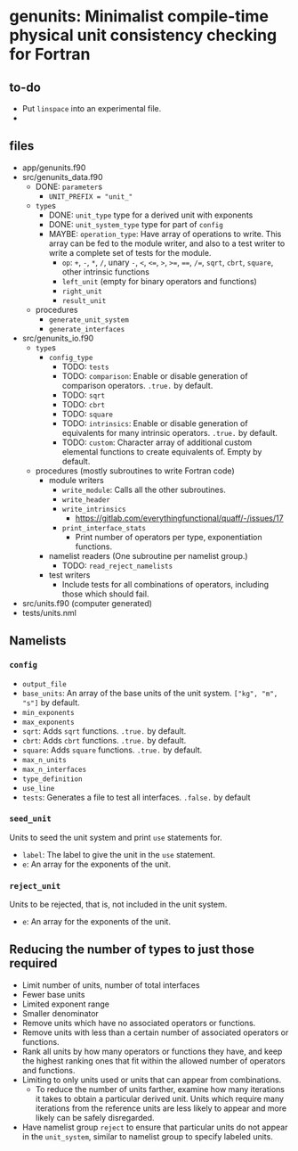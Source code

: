 # genunits: Minimalist compile-time physical unit consistency checking for Fortran

## to-do

- Put `linspace` into an experimental file.
- 

## files

- app/genunits.f90
- src/genunits_data.f90
    - DONE: `parameter`s
        - `UNIT_PREFIX = "unit_"`
    - `type`s
        - DONE: `unit_type` type for a derived unit with exponents
        - DONE: `unit_system_type` type for part of `config`
        - MAYBE: `operation_type`: Have array of operations to write. This array can be fed to the module writer, and also to a test writer to write a complete set of tests for the module.
            - `op`: `+`, `-`, `*`, `/`, unary `-`, `<`, `<=`, `>`, `>=`, `==`, `/=`, `sqrt`, `cbrt`, `square`, other intrinsic functions
            - `left_unit` (empty for binary operators and functions)
            - `right_unit`
            - `result_unit`
    - procedures
        - `generate_unit_system`
        - `generate_interfaces`
- src/genunits_io.f90
    - `type`s
        - `config_type`
            - TODO: `tests`
            - TODO: `comparison`: Enable or disable generation of comparison operators. `.true.` by default.
            - TODO: `sqrt`
            - TODO: `cbrt`
            - TODO: `square`
            - TODO: `intrinsics`: Enable or disable generation of equivalents for many intrinsic operators. `.true.` by default.
            - TODO: `custom`: Character array of additional custom elemental functions to create equivalents of. Empty by default.
    - procedures (mostly subroutines to write Fortran code)
        - module writers
            - `write_module`: Calls all the other subroutines.
            - `write_header`
            - `write_intrinsics`
                - <https://gitlab.com/everythingfunctional/quaff/-/issues/17>
            - `print_interface_stats`
                - Print number of operators per type, exponentiation functions.
        - namelist readers (One subroutine per namelist group.)
            - TODO: `read_reject_namelists`
        - test writers
            - Include tests for all combinations of operators, including those which should fail.
- src/units.f90 (computer generated)
- tests/units.nml

## Namelists

### `config`

- `output_file`
- `base_units`: An array of the base units of the unit system. `["kg", "m", "s"]` by default.
- `min_exponents`
- `max_exponents`
- `sqrt`: Adds `sqrt` functions. `.true.` by default.
- `cbrt`: Adds `cbrt` functions. `.true.` by default.
- `square`: Adds `square` functions. `.true.` by default.
- `max_n_units`
- `max_n_interfaces`
- `type_definition`
- `use_line`
- `tests`: Generates a file to test all interfaces. `.false.` by default

### `seed_unit`

Units to seed the unit system and print `use` statements for.

- `label`: The label to give the unit in the `use` statement.
- `e`: An array for the exponents of the unit.

### `reject_unit`

Units to be rejected, that is, not included in the unit system.

- `e`: An array for the exponents of the unit.

## Reducing the number of types to just those required

- Limit number of units, number of total interfaces
- Fewer base units
- Limited exponent range
- Smaller denominator
- Remove units which have no associated operators or functions.
- Remove units with less than a certain number of associated operators or functions.
- Rank all units by how many operators or functions they have, and keep the highest ranking ones that fit within the allowed number of operators and functions.
- Limiting to only units used or units that can appear from combinations.
    - To reduce the number of units farther, examine how many iterations it takes to obtain a particular derived unit. Units which require many iterations from the reference units are less likely to appear and more likely can be safely disregarded.
- Have namelist group `reject` to ensure that particular units do not appear in the `unit_system`, similar to namelist group to specify labeled units.
